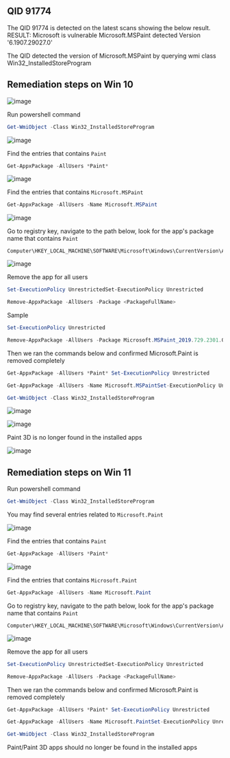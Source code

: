 ## QID 91774 

The QID 91774 is detected on the latest scans showing the below result.
RESULT: Microsoft is vulnerable Microsoft.MSPaint detected Version '6.1907.29027.0'

The QID detected the version of Microsoft.MSPaint by querying  wmi class Win32_InstalledStoreProgram


## Remediation steps on Win 10

![image](https://user-images.githubusercontent.com/96930989/229955007-4a5c912e-243b-488d-b2ff-f7d58d05e34d.png)

Run powershell command
```powershell
Get-WmiObject -Class Win32_InstalledStoreProgram
```

![image](https://user-images.githubusercontent.com/96930989/229954738-38b1b520-0f6a-405f-9b00-fea6f656f153.png)

Find the entries that contains `Paint`
```powershell
Get-AppxPackage -AllUsers *Paint* 
```

![image](https://user-images.githubusercontent.com/96930989/229726325-ffce4140-9ecd-45a1-8bfe-3cb38f2402ec.png)

Find the entries that contains `Microsoft.MSPaint`
```powershell
Get-AppxPackage -AllUsers -Name Microsoft.MSPaint
```
![image](https://user-images.githubusercontent.com/96930989/229954842-9b0c910a-27b5-4ced-be3d-e5e628a3540c.png)

Go to registry key, navigate to the path below, look for the app's package name that contains `Paint`
```
Computer\HKEY_LOCAL_MACHINE\SOFTWARE\Microsoft\Windows\CurrentVersion\Appx\AppxAllUserStore\Applications
```

![image](https://user-images.githubusercontent.com/96930989/229954944-824e661f-8487-491c-9a43-8a91a8163ea7.png)

Remove the app for all users
```powershell
Set-ExecutionPolicy UnrestrictedSet-ExecutionPolicy Unrestricted
```
```powershell
Remove-AppxPackage -AllUsers -Package <PackageFullName>
```

Sample
```powershell
Set-ExecutionPolicy Unrestricted
```
```powershell
Remove-AppxPackage -AllUsers -Package Microsoft.MSPaint_2019.729.2301.0_neutral_~_8wekyb3d8bbwe
```


Then we ran the commands below and confirmed Microsoft.Paint is removed completely
```powershell
Get-AppxPackage -AllUsers *Paint* Set-ExecutionPolicy Unrestricted
```
```powershell
Get-AppxPackage -AllUsers -Name Microsoft.MSPaintSet-ExecutionPolicy Unrestricted
```
```powershell
Get-WmiObject -Class Win32_InstalledStoreProgram
```

![image](https://user-images.githubusercontent.com/96930989/229955210-3ada3a68-93d3-45f6-ba6c-1280d83835fd.png)

![image](https://user-images.githubusercontent.com/96930989/229955298-93916bb1-2bcb-4d3d-b54e-60b1ac7651e7.png)


Paint 3D is no longer found in the installed apps

![image](https://user-images.githubusercontent.com/96930989/229955323-19d3c955-19d9-464e-9ae3-eb4bbff6bc19.png)


## Remediation steps on Win 11

Run powershell command
```powershell
Get-WmiObject -Class Win32_InstalledStoreProgram
```

You may find several entries related to `Microsoft.Paint`

![image](https://user-images.githubusercontent.com/96930989/229701750-17a5a739-3565-4c7e-9a22-53d2c176ece4.png)


Find the entries that contains `Paint`
```powershell
Get-AppxPackage -AllUsers *Paint* 
```
![image](https://user-images.githubusercontent.com/96930989/229702117-e03634d4-3ba1-4821-b4be-af8f46dfb224.png)


Find the entries that contains `Microsoft.Paint`
```powershell
Get-AppxPackage -AllUsers -Name Microsoft.Paint
```

Go to registry key, navigate to the path below, look for the app's package name that contains `Paint`
```
Computer\HKEY_LOCAL_MACHINE\SOFTWARE\Microsoft\Windows\CurrentVersion\Appx\AppxAllUserStore\Applications
```
![image](https://user-images.githubusercontent.com/96930989/229831718-15218353-b975-45ea-9033-969d6e1e7c18.png)


Remove the app for all users
```powershell
Set-ExecutionPolicy UnrestrictedSet-ExecutionPolicy Unrestricted
```
```powershell
Remove-AppxPackage -AllUsers -Package <PackageFullName>
```

Then we ran the commands below and confirmed Microsoft.Paint is removed completely

```powershell
Get-AppxPackage -AllUsers *Paint* Set-ExecutionPolicy Unrestricted
```
```powershell
Get-AppxPackage -AllUsers -Name Microsoft.PaintSet-ExecutionPolicy Unrestricted
```
```powershell
Get-WmiObject -Class Win32_InstalledStoreProgram
```

Paint/Paint 3D apps should no longer be found in the installed apps
